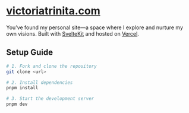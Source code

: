 # [victoriatrinita.com](https://victoriatrinita.com)

You’ve found my personal site—a space where I explore and nurture my own visions. Built with [SvelteKit](https://kit.svelte.dev/) and hosted on [Vercel](https://vercel.com/).

## Setup Guide

```bash
# 1. Fork and clone the repository
git clone <url>

# 2. Install dependencies
pnpm install

# 3. Start the development server
pnpm dev
```
